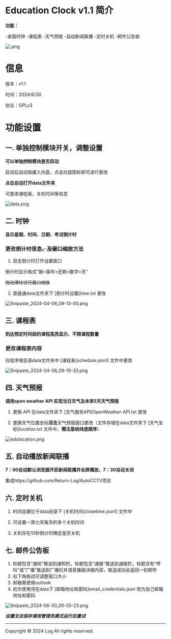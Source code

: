 # Education Clock v1.1 简介

**功能：**

-桌面时钟 -课程表 -天气预报 -自动新闻联播 -定时关机 -邮件公告板

![.png](https://s2.loli.net/2024/06/09/MPewgN6FvBSxKo2.png)

# 信息

版本：v1.1

时间：2024/6/30

协议：GPLv3

# 功能设置

## 一. 单独控制模块开关，调整设置

**可以单独控制模块是否启动**

启动后自动隐藏入托盘，点击托盘图标即可进行更改

**点击自动打开data文件夹**

可更改课程表，关机时间等信息

![data.png](https://s2.loli.net/2024/06/09/Hs2y4kuegvYpJRV.png)

## 二. 时钟

**显示星期、时间、日期、考试倒计时**

### 更改倒计时信息~~、及窗口缩放~~方法

1. 双击倒计时打开设置窗口

倒计时显示格式“据<事件>还剩<数字>天”

~~拖动滑块进行窗口缩放~~

2. 直接通data文件夹下 [倒计时设置]time.txt 更改

![Snipaste_2024-04-06_09-13-00.png](https://s2.loli.net/2024/04/06/tFi6ejuzHyE8OQ9.png)

## 三. 课程表

**到达预定时间段的课程高亮显示、不限课程数量**

### 更改课程表内容

在程序根目录data文件夹中 [课程表]schedule.json5 文件中更改

![Snipaste_2024-04-06_09-10-33.png](https://s2.loli.net/2024/04/06/JR1aS6KWwbXPhgE.png)

## 四. 天气预报

**调用open weather API 实现当日天气及未来5天天气预报**

1. 更换 API 在data文件夹下 [天气服务API]OpenWeather-API.txt 更改

2. 更换天气位置坐标**双击**天气预报窗口更改（文件存储在data文件夹下 [天气坐标]location.txt 文件中，**需注意经纬度顺序**）

![edulocation.png](https://s2.loli.net/2024/05/19/nYFcgqUQ4OPikK6.png)

## 五. 自动播放新闻联播

**7：00自动默认浏览器开启新闻联播并全屏播放，7：30自动关闭**

集成https://github.com/Return-Log/AutoCCTV项目

## 六. 定时关机

1. 时间设置位于data目录下 [关机时间]closetime.json5 文件中

2. 可设置一周七天每天的多个关机时间

3. 关机存在10秒倒计时确定是否关机

## 七. 邮件公告板

1. 标题包含“通知”推送到通知栏，标题包含“通报”推送到通报栏，标题含有“呼叫”或“广播”推送到广播栏并语音播报详细内容，推送成功会返回一封邮件
2. 右下角拖动可调整窗口大小
3. 邮箱需使用outlook
4. 初次使用须在data下 [邮箱地址和密码]email_credentials.json 改为自己邮箱地址和密码

![Snipaste_2024-06-30_00-55-23.png](https://s2.loli.net/2024/06/30/5YOchCqTKRFBG8D.png)

***设置无法保存请用管理员模式运行后重试***

------

Copyright © 2024  Log  All rights reserved.

